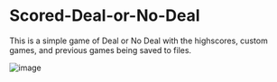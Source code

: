 # Scored-Deal-or-No-Deal

This is a simple game of Deal or No Deal with the highscores, custom games, and previous games being saved to files.

![image](https://user-images.githubusercontent.com/79047247/154856164-621e3607-5693-473c-9b44-fd2693c56389.png)
